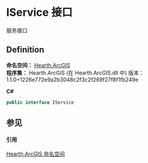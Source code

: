# IService 接口


服务接口



## Definition
**命名空间：** <a href="N_Hearth_ArcGIS">Hearth.ArcGIS</a>  
**程序集：** Hearth.ArcGIS (在 Hearth.ArcGIS.dll 中) 版本：1.1.0+1226e772e9a2b3048c2f3c2f269f27f8f1fb249e

**C#**
``` C#
public interface IService
```



## 参见


#### 引用
<a href="N_Hearth_ArcGIS">Hearth.ArcGIS 命名空间</a>  
